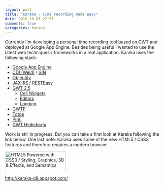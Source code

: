 ```yaml
---
layout: post
title: "Karaka - Time recording made easy"
date: 2010-10-03 22:53
comments: true
categories: karaka 
---
```

Currently I'm developing a personal time recording tool based on GWT and deployed at Google App Engine. Besides being 
useful I wanted to use the latest web techniques / frameworks in a real application. Karaka uses the following 
stack:<!-- more -->

* [Google App Engine](http://code.google.com/appengine/)
* [CDI (Weld)](http://seamframework.org/Weld) / [GIN](http://code.google.com/p/google-gin/)
* [Objectify](http://code.google.com/p/objectify-appengine/)
* [JAX-RS / RESTEasy](http://www.jboss.org/resteasy)
* [GWT 2.5](http://code.google.com/webtoolkit/) 
  * [Cell Widgets](http://code.google.com/webtoolkit/doc/latest/DevGuideUiCellWidgets.html)
  * [Editors](http://code.google.com/intl/de-DE/webtoolkit/doc/latest/DevGuideUiEditors.html)
  * [Logging](http://code.google.com/webtoolkit/doc/latest/DevGuideLogging.html)
* [GWTP](http://code.google.com/p/gwt-platform/)
* [Totoe](http://hpehl.github.com/totoe/)
* [Piriti](http://hpehl.github.com/piriti/)
* [GWT Highcharts](http://www.moxiegroup.com/moxieapps/gwt-highcharts/)

Work is still in progress. But you can take a first look at Karaka following the link below.
One last note: Karaka uses some of the new HTML5 / CSS3 features and therefore requires a modern browser. 

<a href="http://www.w3.org/html/logo/"><img src="http://www.w3.org/html/logo/badge/html5-badge-h-css3-graphics-semantics.png" width="197" height="64" title="HTML5 Powered with CSS3 / Styling, Graphics, 3D & Effects, and Semantics"/></a>

<http://karaka-d8.appspot.com/>
